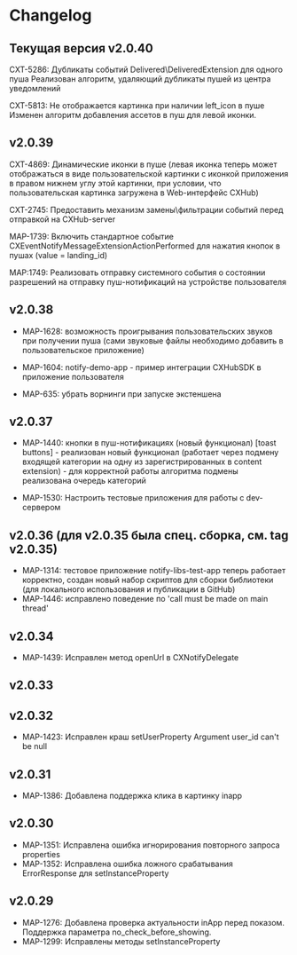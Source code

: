# Changelog

## Текущая версия v2.0.40

CXT-5286: Дубликаты событий Delivered\DeliveredExtension для одного пуша
    Реализован алгоритм, удаляющий дубликаты пушей из центра уведомлений
    
CXT-5813: Не отображается картинка при наличии left_icon в пуше
    Изменен алгоритм добавления ассетов в пуш для левой иконки.

## v2.0.39

CXT-4869: Динамические иконки в пуше (левая иконка теперь может отображаться в виде пользовательской картинки с иконкой приложения в правом нижнем углу этой картинки, при условии, что пользовательская картинка загружена в Web-интерфейс CXHub)

CXT-2745: Предоставить механизм замены\фильтрации событий перед отправкой на CXHub-server

MAP-1739: Включить стандартное событие CXEventNotifyMessageExtensionActionPerformed для нажатия кнопок в пушах (value = landing_id)

MAP:1749: Реализовать отправку системного события о состоянии разрешений на отправку пуш-нотификаций на устройстве пользователя

## v2.0.38

* MAP-1628: возможность проигрывания пользовательских звуков при получении пуша (сами звуковые файлы необходимо добавить в пользовательское приложение)

* MAP-1604: notify-demo-app  - пример интеграции CXHubSDK в приложение пользователя  

* MAP-635: убрать ворнинги при запуске экстеншена

## v2.0.37

* MAP-1440: кнопки в пуш-нотификациях (новый функционал) [toast buttons]
            - реализован новый функционал (работает через подмену входящей категории на одну из зарегистрированных в content extension)
            - для корректной работы алгоритма подмены реализована очередь категорий
            
* MAP-1530: Настроить тестовые приложения для работы с dev-сервером

## v2.0.36 (для v2.0.35 была спец. сборка, см. tag v2.0.35)

* MAP-1314: тестовое приложение notify-libs-test-app теперь работает корректно, создан новый набор скриптов для сборки библиотеки (для локального использования и публикации в GitHub)
* MAP-1446: исправлено поведение по 'call must be made on main thread'

## v2.0.34

* MAP-1439: Исправлен метод openUrl в CXNotifyDelegate

## v2.0.33
## v2.0.32

* MAP-1423: Исправлен краш setUserProperty Argument user_id can't be null

## v2.0.31

* MAP-1386: Добавлена поддержка клика в картинку inapp

## v2.0.30

* MAP-1351: Исправлена ошибка игнорирования повторного запроса properties
* MAP-1352: Исправлена ошибка ложного срабатывания ErrorResponse для setInstanceProperty

## v2.0.29

* MAP-1276: Добавлена проверка актуальности inApp перед показом. Поддержка параметра no_check_before_showing. 
* MAP-1299: Исправлены методы setInstanceProperty
